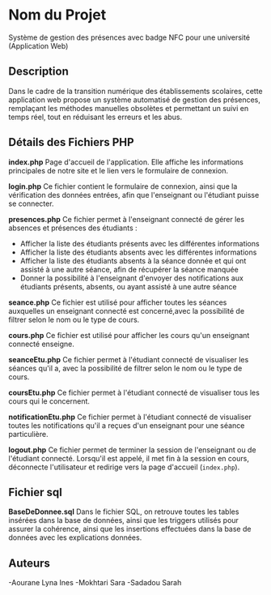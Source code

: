 # Nom du Projet

Système de gestion des présences avec badge NFC pour une université (Application Web)

## Description

Dans le cadre de la transition numérique des établissements scolaires, cette application web propose un système automatisé de gestion des présences, remplaçant les méthodes manuelles obsolètes et permettant un suivi en temps réel, tout en réduisant les erreurs et les abus.

## Détails des Fichiers PHP

**index.php**
Page d'accueil de l'application. Elle affiche les informations principales de notre site et le lien vers le formulaire de connexion.

**login.php**
Ce fichier contient le formulaire de connexion, ainsi que la vérification des données entrées, afin que l'enseignant ou l'étudiant puisse se connecter.

**presences.php**
Ce fichier permet à l'enseignant connecté de gérer les absences et présences des étudiants :

- Afficher la liste des étudiants présents avec les différentes informations
- Afficher la liste des étudiants absents avec les différentes informations
- Afficher la liste des étudiants absents à la séance donnée et qui ont assisté à une autre séance, afin de récupérer la séance manquée
- Donner la possibilité à l'enseignant d'envoyer des notifications aux étudiants présents, absents, ou ayant assisté à une autre séance

**seance.php**
Ce fichier est utilisé pour afficher toutes les séances auxquelles un enseignant connecté est concerné,avec la possibilité de filtrer selon le nom ou le type de cours.

**cours.php**
Ce fichier est utilisé pour afficher les cours qu'un enseignant connecté enseigne.

**seanceEtu.php**
Ce fichier permet à l'étudiant connecté de visualiser les séances qu'il a, avec la possibilité de filtrer selon le nom ou le type de cours.

**coursEtu.php**
Ce fichier permet à l'étudiant connecté de visualiser tous les cours qui le concernent.

**notificationEtu.php**
Ce fichier permet à l'étudiant connecté de visualiser toutes les notifications qu'il a reçues d'un enseignant pour une séance particulière.

**logout.php**
Ce fichier permet de terminer la session de l'enseignant ou de l'étudiant connecté. Lorsqu'il est appelé, il met fin à la session en cours, déconnecte l'utilisateur et redirige vers la page d'accueil (`index.php`).

## Fichier sql

**BaseDeDonnee.sql**
Dans le fichier SQL, on retrouve toutes les tables insérées dans la base de données, ainsi que les triggers utilisés pour assurer la cohérence, ainsi que les insertions effectuées dans la base de données avec les explications données.

## Auteurs

-Aourane Lyna Ines
-Mokhtari Sara
-Sadadou Sarah
